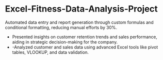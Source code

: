 # Excel-Fitness-Data-Analysis-Project
Automated data entry and report generation through custom formulas and conditional formatting, reducing manual efforts by 30%. 
- Presented insights on customer retention trends and sales performance, aiding in strategic decision-making for the company.
- -Analyzed customer and sales data using advanced Excel tools
  like pivot tables, VLOOKUP, and data validation.
  
